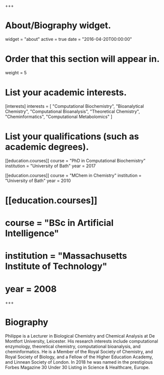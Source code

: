 +++
# About/Biography widget.
widget = "about"
active = true
date = "2016-04-20T00:00:00"

# Order that this section will appear in.
weight = 5

# List your academic interests.
[interests]
  interests = [
    "Computational Biochemistry",
    "Bioanalytical Chemistry",
    "Computational Bioanalysis",
    "Theoretical Chemistry",
    "Cheminformatics",
    "Computational Metabolomics"
  ]

# List your qualifications (such as academic degrees).
[[education.courses]]
  course = "PhD in Computational Biochemistry"
  institution = "University of Bath"
  year = 2017

[[education.courses]]
  course = "MChem in Chemistry"
  institution = "University of Bath"
  year = 2010

# [[education.courses]]
#  course = "BSc in Artificial Intelligence"
#  institution = "Massachusetts Institute of Technology"
#  year = 2008
 
+++

# Biography

Philippe is a Lecturer in Biological Chemistry and Chemical Analysis at De Montfort University, Leicester. His research interests include computational enzymology, theoretical chemistry, computational bioanalysis, and cheminformatics. He is a Member of the Royal Society of Chemistry, and Royal Society of Biology, and a Fellow of the Higher Education Academy, and Linnean Society of London. In 2018 he was named in the prestigious Forbes Magazine 30 Under 30 Listing in Science & Healthcare, Europe.

